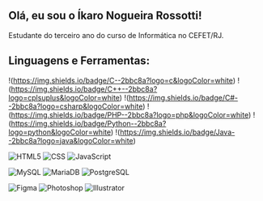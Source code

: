 ## Olá, eu sou o Íkaro Nogueira Rossotti!
Estudante do terceiro ano do curso de Informática no CEFET/RJ.

## Linguagens e Ferramentas:
!(https://img.shields.io/badge/C--2bbc8a?logo=c&logoColor=white)
!(https://img.shields.io/badge/C++--2bbc8a?logo=cplsuplus&logoColor=white)
!(https://img.shields.io/badge/C#--2bbc8a?logo=csharp&logoColor=white)
!(https://img.shields.io/badge/PHP--2bbc8a?logo=php&logoColor=white)
!(https://img.shields.io/badge/Python--2bbc8a?logo=python&logoColor=white)
!(https://img.shields.io/badge/Java--2bbc8a?logo=java&logoColor=white)

![HTML5](https://img.shields.io/badge/HTML5--2bbc8a?logo=html5&logoColor=white)
![CSS](https://img.shields.io/badge/CSS--2bbc8a?logo=css&logoColor=white)
![JavaScript](https://img.shields.io/badge/JavaScript--2bbc8a?logo=javascript&logoColor=white)

![MySQL](https://img.shields.io/badge/MySQL--2bbc8a?logo=mysql&logoColor=white)
![MariaDB](https://img.shields.io/badge/MariaDB--2bbc8a?logo=mariadb&logoColor=white)
![PostgreSQL](https://img.shields.io/badge/PostgreSQL--2bbc8a?logo=postgresql&logoColor=white)

![Figma](https://img.shields.io/badge/Figma--2bbc8a?logo=figma&logoColor=white)
![Photoshop](https://img.shields.io/badge/Photoshop--2bbc8a?logo=adobephotoshop&logoColor=white)
![Illustrator](https://img.shields.io/badge/Illustrator--2bbc8a?logo=adobeillustrator&logoColor=white)

